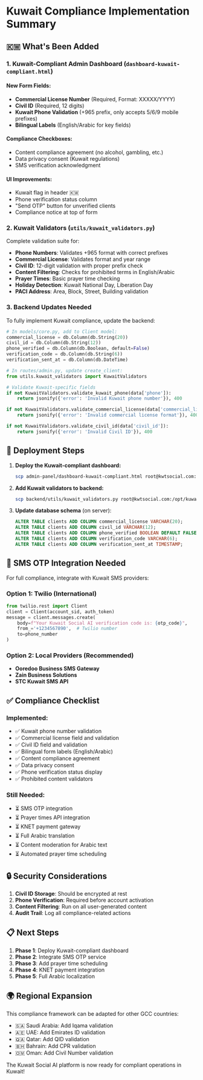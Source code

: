 # Kuwait Compliance Implementation Summary

## 🇰🇼 What's Been Added

### 1. **Kuwait-Compliant Admin Dashboard** (`dashboard-kuwait-compliant.html`)

#### New Form Fields:
- **Commercial License Number** (Required, Format: XXXXX/YYYY)
- **Civil ID** (Required, 12 digits)
- **Kuwait Phone Validation** (+965 prefix, only accepts 5/6/9 mobile prefixes)
- **Bilingual Labels** (English/Arabic for key fields)

#### Compliance Checkboxes:
- Content compliance agreement (no alcohol, gambling, etc.)
- Data privacy consent (Kuwait regulations)
- SMS verification acknowledgment

#### UI Improvements:
- Kuwait flag in header 🇰🇼
- Phone verification status column
- "Send OTP" button for unverified clients
- Compliance notice at top of form

### 2. **Kuwait Validators** (`utils/kuwait_validators.py`)

Complete validation suite for:
- **Phone Numbers**: Validates +965 format with correct prefixes
- **Commercial License**: Validates format and year range
- **Civil ID**: 12-digit validation with proper prefix check
- **Content Filtering**: Checks for prohibited terms in English/Arabic
- **Prayer Times**: Basic prayer time checking
- **Holiday Detection**: Kuwait National Day, Liberation Day
- **PACI Address**: Area, Block, Street, Building validation

### 3. **Backend Updates Needed**

To fully implement Kuwait compliance, update the backend:

```python
# In models/core.py, add to Client model:
commercial_license = db.Column(db.String(20))
civil_id = db.Column(db.String(12))
phone_verified = db.Column(db.Boolean, default=False)
verification_code = db.Column(db.String(6))
verification_sent_at = db.Column(db.DateTime)

# In routes/admin.py, update create_client:
from utils.kuwait_validators import KuwaitValidators

# Validate Kuwait-specific fields
if not KuwaitValidators.validate_kuwait_phone(data['phone']):
    return jsonify({'error': 'Invalid Kuwait phone number'}), 400

if not KuwaitValidators.validate_commercial_license(data['commercial_license']):
    return jsonify({'error': 'Invalid commercial license format'}), 400

if not KuwaitValidators.validate_civil_id(data['civil_id']):
    return jsonify({'error': 'Invalid Civil ID'}), 400
```

## 🚀 Deployment Steps

1. **Deploy the Kuwait-compliant dashboard:**
   ```bash
   scp admin-panel/dashboard-kuwait-compliant.html root@kwtsocial.com:/var/www/html/admin-panel/dashboard.html
   ```

2. **Add Kuwait validators to backend:**
   ```bash
   scp backend/utils/kuwait_validators.py root@kwtsocial.com:/opt/kuwait-social-ai/backend/utils/
   ```

3. **Update database schema** (on server):
   ```sql
   ALTER TABLE clients ADD COLUMN commercial_license VARCHAR(20);
   ALTER TABLE clients ADD COLUMN civil_id VARCHAR(12);
   ALTER TABLE clients ADD COLUMN phone_verified BOOLEAN DEFAULT FALSE;
   ALTER TABLE clients ADD COLUMN verification_code VARCHAR(6);
   ALTER TABLE clients ADD COLUMN verification_sent_at TIMESTAMP;
   ```

## 📱 SMS OTP Integration Needed

For full compliance, integrate with Kuwait SMS providers:

### Option 1: Twilio (International)
```python
from twilio.rest import Client
client = Client(account_sid, auth_token)
message = client.messages.create(
    body=f"Your Kuwait Social AI verification code is: {otp_code}",
    from_='+1234567890',  # Twilio number
    to=phone_number
)
```

### Option 2: Local Providers (Recommended)
- **Ooredoo Business SMS Gateway**
- **Zain Business Solutions**
- **STC Kuwait SMS API**

## ✅ Compliance Checklist

### Implemented:
- ✅ Kuwait phone number validation
- ✅ Commercial license field and validation
- ✅ Civil ID field and validation
- ✅ Bilingual form labels (English/Arabic)
- ✅ Content compliance agreement
- ✅ Data privacy consent
- ✅ Phone verification status display
- ✅ Prohibited content validators

### Still Needed:
- ⏳ SMS OTP integration
- ⏳ Prayer times API integration
- ⏳ KNET payment gateway
- ⏳ Full Arabic translation
- ⏳ Content moderation for Arabic text
- ⏳ Automated prayer time scheduling

## 🔒 Security Considerations

1. **Civil ID Storage**: Should be encrypted at rest
2. **Phone Verification**: Required before account activation
3. **Content Filtering**: Run on all user-generated content
4. **Audit Trail**: Log all compliance-related actions

## 📋 Next Steps

1. **Phase 1**: Deploy Kuwait-compliant dashboard
2. **Phase 2**: Integrate SMS OTP service
3. **Phase 3**: Add prayer time scheduling
4. **Phase 4**: KNET payment integration
5. **Phase 5**: Full Arabic localization

## 🌍 Regional Expansion

This compliance framework can be adapted for other GCC countries:
- 🇸🇦 Saudi Arabia: Add Iqama validation
- 🇦🇪 UAE: Add Emirates ID validation
- 🇶🇦 Qatar: Add QID validation
- 🇧🇭 Bahrain: Add CPR validation
- 🇴🇲 Oman: Add Civil Number validation

The Kuwait Social AI platform is now ready for compliant operations in Kuwait!